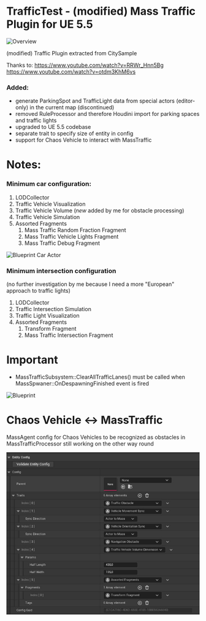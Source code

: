 # TrafficTest - (modified) Mass Traffic Plugin for UE 5.5

![Overview](/docs/overview.jpg)

(modified) Traffic Plugin extracted from CitySample

Thanks to:
https://www.youtube.com/watch?v=RRWr_Hnn5Bg
https://www.youtube.com/watch?v=otdm3KhM6vs

### Added:
- generate ParkingSpot and TrafficLight data from special actors (editor-only) in the current map (discontinued)
- removed RuleProcessor and therefore Houdini import for parking spaces and traffic lights
- upgraded to UE 5.5 codebase
- separate trait to specify size of entity in config
- support for Chaos Vehicle to interact with MassTraffic

# Notes:

### Minimum car configuration:
1. LODCollector
2. Traffic Vehicle Visualization
3. Traffic Vehicle Volume (*new* added by me for obstacle processing)
4. Traffic Vehicle Simulation
5. Assorted Fragments
   1. Mass Traffic Random Fraction Fragment
   2. Mass Traffic Vehicle Lights Fragment
   3. Mass Traffic Debug Fragment

![Blueprint Car Actor](/docs/bp_car_actor.jpg)


### Minimum intersection configuration
(no further investigation by me because I need a more "European" approach to traffic lights)
1. LODCollector
2. Traffic Intersection Simulation
3. Traffic Light Visualization
4. Assorted Fragments
   1. Transform Fragment
   2. Mass Traffic Intersection Fragment

# Important
- MassTrafficSubsystem::ClearAllTrafficLanes() must be called when MassSpwaner::OnDespawningFinished event is fired
  
![Blueprint](/docs/despawn_event.jpg)

# Chaos Vehicle <-> MassTraffic 
MassAgent config for Chaos Vehicles to be recognized as obstacles in MassTrafficProcessor 
still working on the other way round

![Chaos Vehicle Config](/docs/chaos_vehicle_config.jpg)
